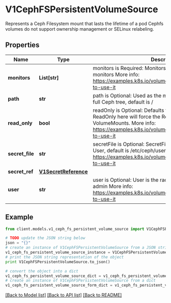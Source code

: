 # V1CephFSPersistentVolumeSource

Represents a Ceph Filesystem mount that lasts the lifetime of a pod Cephfs volumes do not support ownership management or SELinux relabeling.

## Properties
Name | Type | Description | Notes
------------ | ------------- | ------------- | -------------
**monitors** | **List[str]** | monitors is Required: Monitors is a collection of Ceph monitors More info: https://examples.k8s.io/volumes/cephfs/README.md#how-to-use-it | 
**path** | **str** | path is Optional: Used as the mounted root, rather than the full Ceph tree, default is / | [optional] 
**read_only** | **bool** | readOnly is Optional: Defaults to false (read/write). ReadOnly here will force the ReadOnly setting in VolumeMounts. More info: https://examples.k8s.io/volumes/cephfs/README.md#how-to-use-it | [optional] 
**secret_file** | **str** | secretFile is Optional: SecretFile is the path to key ring for User, default is /etc/ceph/user.secret More info: https://examples.k8s.io/volumes/cephfs/README.md#how-to-use-it | [optional] 
**secret_ref** | [**V1SecretReference**](V1SecretReference.md) |  | [optional] 
**user** | **str** | user is Optional: User is the rados user name, default is admin More info: https://examples.k8s.io/volumes/cephfs/README.md#how-to-use-it | [optional] 

## Example

```python
from client.models.v1_ceph_fs_persistent_volume_source import V1CephFSPersistentVolumeSource

# TODO update the JSON string below
json = "{}"
# create an instance of V1CephFSPersistentVolumeSource from a JSON string
v1_ceph_fs_persistent_volume_source_instance = V1CephFSPersistentVolumeSource.from_json(json)
# print the JSON string representation of the object
print V1CephFSPersistentVolumeSource.to_json()

# convert the object into a dict
v1_ceph_fs_persistent_volume_source_dict = v1_ceph_fs_persistent_volume_source_instance.to_dict()
# create an instance of V1CephFSPersistentVolumeSource from a dict
v1_ceph_fs_persistent_volume_source_form_dict = v1_ceph_fs_persistent_volume_source.from_dict(v1_ceph_fs_persistent_volume_source_dict)
```
[[Back to Model list]](../README.md#documentation-for-models) [[Back to API list]](../README.md#documentation-for-api-endpoints) [[Back to README]](../README.md)


